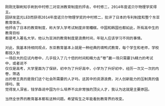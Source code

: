     刚刚无聊刷知乎刷到中村修二对亚洲教育制度的抨击，中村修二，2014年度诺贝尔物理学奖得主。  
    因研发蓝光LED而获得2014年度诺贝尔物理学奖的中村修二，批评了日本的专利制度和整个东亚教育体系。  
    他抨击了日本的教育制度，称大学入学考试制度非常糟糕，中国和韩国也都如此，所有高中生的教育目标  
    都是考入著名大学。他认为亚洲的教育制度是浪费时间，年轻人应该学习不同的事情。  
    
    对此，我基本持相同观点，东亚教育基本上就是一种经典的填鸭式教育，每个学生和老师，学校都投入到  
    一场巨大的应试内卷中，几乎投入了几十倍的时间和精力去“卷”赢一场只需要1%精力的考试中，或者说不  
    仅仅是高考，大学里面为了保研，初中为了升好高中，小学为了升好初中，经历一次又一次的内卷，筛选  
    出的卷王真的是我们这个社会所需要的人才吗，这其中的资源浪费，对人创新能力的压制真的值得吗，我  
    觉得发人深省，钱学森说中国为什么培养不出非常强的顶尖人才，我认为这就是主要原因。  
    
    当然全世界的教育基本都有这种问题。希望有生之年能看到教育界的改变。
    

